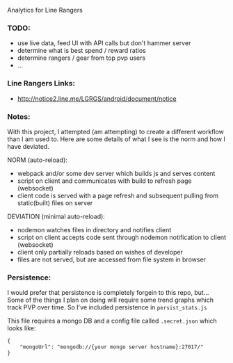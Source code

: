 Analytics for Line Rangers


### TODO:

- use live data, feed UI with API calls but don't hammer server
- determine what is best spend / reward ratios
- determine rangers / gear from top pvp users
- ...

### Line Rangers Links:

- http://notice2.line.me/LGRGS/android/document/notice


### Notes:

With this project, I attempted (am attempting) to create a different workflow than I am used to.  Here are some details of what I see is the norm and how I have deviated.

NORM (auto-reload):
- webpack and/or some dev server which builds js and serves content
- script on client and communicates with build to refresh page (websocket)
- client code is served with a page refresh and subsequent pulling from static(built) files on server

DEVIATION (minimal auto-reload):
- nodemon watches files in directory and notifies client
- script on client accepts code sent through nodemon notification to client (websocket)
- client only partially reloads based on wishes of developer
- files are not served, but are accessed from file system in browser


### Persistence:

I would prefer that persistence is completely forgein to this repo, but...  Some of the things I plan on doing will require some trend graphs which track PVP over time.  So I've included persistence in `persist_stats.js`

This file requires a mongo DB and a config file called `.secret.json` which looks like:

```
{
    "mongoUrl": "mongodb://{your mongo server hostname}:27017/"
}
```
